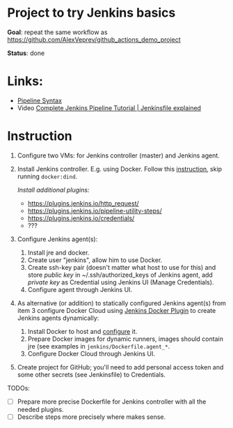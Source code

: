 # Project to try Jenkins basics

**Goal**: repeat the same workflow as https://github.com/AlexVeprev/github_actions_demo_project

**Status**: done

# Links:

- [Pipeline Syntax](https://www.jenkins.io/doc/book/pipeline/syntax/)
- Video [Complete Jenkins Pipeline Tutorial | Jenkinsfile explained](https://www.youtube.com/watch?v=7KCS70sCoK0)

# Instruction

1. Configure two VMs: for Jenkins controller (master) and Jenkins agent.

2. Install Jenkins controller. E.g. using Docker. Follow this [instruction](https://www.jenkins.io/doc/book/installing/docker/), skip running `docker:dind`.

   _Install additional plugins:_
     - https://plugins.jenkins.io/http_request/
     - https://plugins.jenkins.io/pipeline-utility-steps/
     - https://plugins.jenkins.io/credentials/
     - ???

3. Configure Jenkins agent(s):
   1. Install jre and docker.
   2. Create user "jenkins", allow him to use Docker.
   3. Create ssh-key pair (doesn't matter what host to use for this) and store _public key_ in ~/.ssh/authorized_keys of Jenkins agent, add _private key_ as Credential using Jenkins UI (Manage Credentials).
   4. Configure agent through Jenkins UI.

4. As alternative (or addition) to statically configured Jenkins agent(s) from item 3 configure Docker Cloud using [Jenkins Docker Plugin](https://plugins.jenkins.io/docker-plugin/) to create Jenkins agents dynamically:
   1. Install Docker to host and [configure](https://plugins.jenkins.io/docker-plugin/#plugin-content-docker-environment) it.
   2. Prepare Docker images for dynamic runners, images should contain jre (see examples in `jenkins/Dockerfile.agent_*`.
   3. Configure Docker Cloud through Jenkins UI.

4. Create project for GitHub; you'll need to add personal access token and some other secrets (see Jenkinsfile) to Credentials.

TODOs: 
- [ ] Prepare more precise Dockerfile for Jenkins controller with all the needed plugins.
- [ ] Describe steps more precisely where makes sense.
